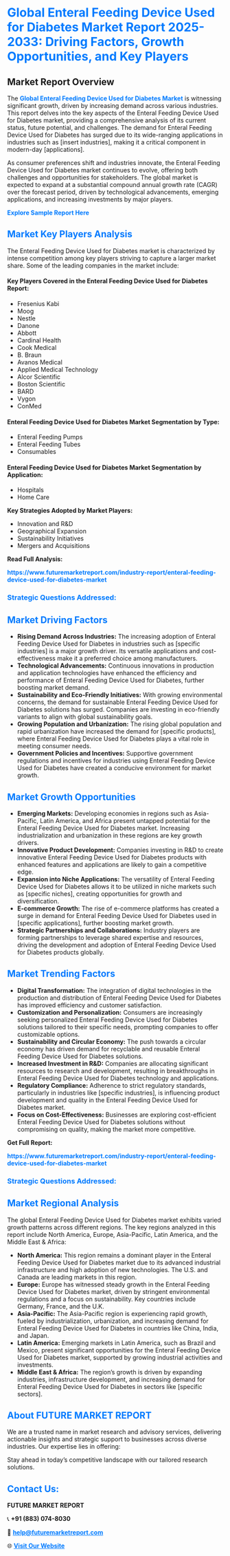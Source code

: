 <h1 style="color: #007BFF;">Global Enteral Feeding Device Used for Diabetes Market Report 2025-2033: Driving Factors, Growth Opportunities, and Key Players</h1>

<section id="overview">
<h2>Market Report Overview</h2>
<p>The <a href="https://www.futuremarketreport.com/industry-report/enteral-feeding-device-used-for-diabetes-market" style="color: #007BFF; text-decoration: none;"><strong>Global Enteral Feeding Device Used for Diabetes Market</strong></a> is witnessing significant growth, driven by increasing demand across various industries. This report delves into the key aspects of the Enteral Feeding Device Used for Diabetes market, providing a comprehensive analysis of its current status, future potential, and challenges. The demand for Enteral Feeding Device Used for Diabetes has surged due to its wide-ranging applications in industries such as [insert industries], making it a critical component in modern-day [applications].</p>
<p>As consumer preferences shift and industries innovate, the Enteral Feeding Device Used for Diabetes market continues to evolve, offering both challenges and opportunities for stakeholders. The global market is expected to expand at a substantial compound annual growth rate (CAGR) over the forecast period, driven by technological advancements, emerging applications, and increasing investments by major players.</p>
</section>

<section id="overview">
<p><a href="https://www.futuremarketreport.com/request-sample/reportId=79136" style="color: #007BFF; text-decoration: none;"><strong>Explore Sample Report Here</strong></a></p>
</section>

<section id="key-players">
<h2 style="color: #007BFF;">Market Key Players Analysis</h2>
<p>The Enteral Feeding Device Used for Diabetes market is characterized by intense competition among key players striving to capture a larger market share. Some of the leading companies in the market include:</p>
<h4>Key Players Covered in the Enteral Feeding Device Used for Diabetes Report:</h4>
<ul><li>Fresenius Kabi</li><li>Moog</li><li>Nestle</li><li>Danone</li><li>Abbott</li><li>Cardinal Health</li><li>Cook Medical</li><li>B. Braun</li><li>Avanos Medical</li><li>Applied Medical Technology</li><li>Alcor Scientific</li><li>Boston Scientific</li><li>BARD</li><li>Vygon</li><li>ConMed</li></ul>
<h4>Enteral Feeding Device Used for Diabetes Market Segmentation by Type:</h4>
<ul><li>Enteral Feeding Pumps</li><li>Enteral Feeding Tubes</li><li>Consumables</li></ul>

<h4>Enteral Feeding Device Used for Diabetes Market Segmentation by Application:</h4>
<ul><li>Hospitals</li><li>Home Care</li></ul>
<p><strong>Key Strategies Adopted by Market Players:</strong></p>
<ul>
<li>Innovation and R&D</li>
<li>Geographical Expansion</li>
<li>Sustainability Initiatives</li>
<li>Mergers and Acquisitions</li>
</ul>
</section>

<section>
<p><strong>Read Full Analysis: </strong></p><a href="https://www.futuremarketreport.com/industry-report/enteral-feeding-device-used-for-diabetes-market" style="color: #007BFF; text-decoration: none;"><strong>https://www.futuremarketreport.com/industry-report/enteral-feeding-device-used-for-diabetes-market</strong></a>
<h3 style="color: #007BFF;">Strategic Questions Addressed:</h3>
</section>

<section id="driving-factors">
<h2 style="color: #007BFF;">Market Driving Factors</h2>
<ul>
<li><strong>Rising Demand Across Industries:</strong> The increasing adoption of Enteral Feeding Device Used for Diabetes in industries such as [specific industries] is a major growth driver. Its versatile applications and cost-effectiveness make it a preferred choice among manufacturers.</li>
<li><strong>Technological Advancements:</strong> Continuous innovations in production and application technologies have enhanced the efficiency and performance of Enteral Feeding Device Used for Diabetes, further boosting market demand.</li>
<li><strong>Sustainability and Eco-Friendly Initiatives:</strong> With growing environmental concerns, the demand for sustainable Enteral Feeding Device Used for Diabetes solutions has surged. Companies are investing in eco-friendly variants to align with global sustainability goals.</li>
<li><strong>Growing Population and Urbanization:</strong> The rising global population and rapid urbanization have increased the demand for [specific products], where Enteral Feeding Device Used for Diabetes plays a vital role in meeting consumer needs.</li>
<li><strong>Government Policies and Incentives:</strong> Supportive government regulations and incentives for industries using Enteral Feeding Device Used for Diabetes have created a conducive environment for market growth.</li>
</ul>
</section>

<section id="growth-opportunities">
<h2 style="color: #007BFF;">Market Growth Opportunities</h2>
<ul>
<li><strong>Emerging Markets:</strong> Developing economies in regions such as Asia-Pacific, Latin America, and Africa present untapped potential for the Enteral Feeding Device Used for Diabetes market. Increasing industrialization and urbanization in these regions are key growth drivers.</li>
<li><strong>Innovative Product Development:</strong> Companies investing in R&D to create innovative Enteral Feeding Device Used for Diabetes products with enhanced features and applications are likely to gain a competitive edge.</li>
<li><strong>Expansion into Niche Applications:</strong> The versatility of Enteral Feeding Device Used for Diabetes allows it to be utilized in niche markets such as [specific niches], creating opportunities for growth and diversification.</li>
<li><strong>E-commerce Growth:</strong> The rise of e-commerce platforms has created a surge in demand for Enteral Feeding Device Used for Diabetes used in [specific applications], further boosting market growth.</li>
<li><strong>Strategic Partnerships and Collaborations:</strong> Industry players are forming partnerships to leverage shared expertise and resources, driving the development and adoption of Enteral Feeding Device Used for Diabetes products globally.</li>
</ul>
</section>

<section id="trending-factors">
<h2 style="color: #007BFF;">Market Trending Factors</h2>
<ul>
<li><strong>Digital Transformation:</strong> The integration of digital technologies in the production and distribution of Enteral Feeding Device Used for Diabetes has improved efficiency and customer satisfaction.</li>
<li><strong>Customization and Personalization:</strong> Consumers are increasingly seeking personalized Enteral Feeding Device Used for Diabetes solutions tailored to their specific needs, prompting companies to offer customizable options.</li>
<li><strong>Sustainability and Circular Economy:</strong> The push towards a circular economy has driven demand for recyclable and reusable Enteral Feeding Device Used for Diabetes solutions.</li>
<li><strong>Increased Investment in R&D:</strong> Companies are allocating significant resources to research and development, resulting in breakthroughs in Enteral Feeding Device Used for Diabetes technology and applications.</li>
<li><strong>Regulatory Compliance:</strong> Adherence to strict regulatory standards, particularly in industries like [specific industries], is influencing product development and quality in the Enteral Feeding Device Used for Diabetes market.</li>
<li><strong>Focus on Cost-Effectiveness:</strong> Businesses are exploring cost-efficient Enteral Feeding Device Used for Diabetes solutions without compromising on quality, making the market more competitive.</li>
</ul>
</section>

<section>
<p><strong>Get Full Report: </strong></p><a href="https://www.futuremarketreport.com/industry-report/enteral-feeding-device-used-for-diabetes-market" style="color: #007BFF; text-decoration: none;"><strong>https://www.futuremarketreport.com/industry-report/enteral-feeding-device-used-for-diabetes-market</strong></a>
<h3 style="color: #007BFF;">Strategic Questions Addressed:</h3>
</section>


<section id="regional-analysis">
<h2 style="color: #007BFF;">Market Regional Analysis</h2>
<p>The global Enteral Feeding Device Used for Diabetes market exhibits varied growth patterns across different regions. The key regions analyzed in this report include North America, Europe, Asia-Pacific, Latin America, and the Middle East & Africa:</p>
<ul>
<li><strong>North America:</strong> This region remains a dominant player in the Enteral Feeding Device Used for Diabetes market due to its advanced industrial infrastructure and high adoption of new technologies. The U.S. and Canada are leading markets in this region.</li>
<li><strong>Europe:</strong> Europe has witnessed steady growth in the Enteral Feeding Device Used for Diabetes market, driven by stringent environmental regulations and a focus on sustainability. Key countries include Germany, France, and the U.K.</li>
<li><strong>Asia-Pacific:</strong> The Asia-Pacific region is experiencing rapid growth, fueled by industrialization, urbanization, and increasing demand for Enteral Feeding Device Used for Diabetes in countries like China, India, and Japan.</li>
<li><strong>Latin America:</strong> Emerging markets in Latin America, such as Brazil and Mexico, present significant opportunities for the Enteral Feeding Device Used for Diabetes market, supported by growing industrial activities and investments.</li>
<li><strong>Middle East & Africa:</strong> The region’s growth is driven by expanding industries, infrastructure development, and increasing demand for Enteral Feeding Device Used for Diabetes in sectors like [specific sectors].</li>
</ul>
</section>

<footer>
<h2 style="color: #007BFF;">About FUTURE MARKET REPORT</h2>
<p>We are a trusted name in market research and advisory services, delivering actionable insights and strategic support to businesses across diverse industries. Our expertise lies in offering:</p>

<p>Stay ahead in today’s competitive landscape with our tailored research solutions.</p>

<h2 style="color: #007BFF;">Contact Us:</h2>
<p><strong>FUTURE MARKET REPORT</strong></p>
<p>📞 <strong>+91 (883) 074-8030</strong></p>
<p>📧 <strong><a href="mailto:help@futuremarketreport.com" style="color: #007BFF;">help@futuremarketreport.com</a></strong></p>
<p>🌐 <strong><a href="https://www.futuremarketreport.com/" style="color: #007BFF;">Visit Our Website</a></strong></p>
</footer>